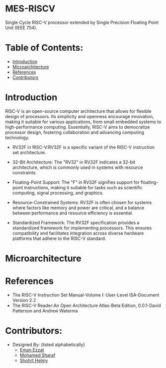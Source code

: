 # MES-RISCV
Single Cycle RISC-V processor extended by Single Precision Floating Point Unit (IEEE 754).

# Table of Contents:

- [Introduction](#Introduction)
- [Microarchitecture](#Microarchitecture)
- [References](#References)
- [Contributors](#contributors)

# Introduction
RISC-V is an open-source computer architecture that allows for flexible design of processors. Its simplicity and openness encourage innovation, making it suitable for various applications, from small embedded systems to high-performance computing. Essentially, RISC-V aims to democratize processor design, fostering collaboration and advancing computing technology.

  - RV32F in RISC-V:RV32F is a specific variant of the RISC-V instruction set architecture.
    
  - 32-Bit Architecture: The "RV32" in RV32F indicates a 32-bit architecture, which is commonly used in systems with resource constraints.
    
  - Floating-Point Support: The "F" in RV32F signifies support for floating-point instructions, making it suitable for tasks such as scientific computing, signal processing, and graphics.
  
  - Resource-Constrained Systems: RV32F is often chosen for systems where factors like memory and power are critical, and a balance between performance and resource efficiency is essential.
  
  - Standardized Framework: The RV32F specification provides a standardized framework for implementing processors. This ensures compatibility and facilitates integration across diverse hardware platforms that adhere to the RISC-V standard.

# Microarchitecture



# References
- The RISC-V Instruction Set Manual-Volume I: User-Level ISA-Document Version 2.2
- The RISC-V Reader:An Open Architecture Atlas-Beta Edition, 0.0.1-David Patterson and Andrew Waterma

# Contributors:
- Designed By: (listed alphabetically)
  - [Eman Ezzat](emanezzat4018@gmail.com)
  - [Mohamed Sharaf](sharafm823@gmail.com)
  - [Shohrt Helmy](shohrthelmy@gmail.com) 
